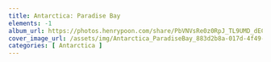 ```yaml
---
title: Antarctica: Paradise Bay
elements: -1
album_url: https://photos.henrypoon.com/share/PbVNVsRe0z0RpJ_TL9UMD_dECAlYifaCWob_plFbHNuWjYxYbaV6M9PPz3i9ow0t1ZY
cover_image_url: /assets/img/Antarctica_ParadiseBay_883d2b8a-017d-4f49-8ef6-7786d20afe69.jpg
categories: [ Antarctica ]
---
```

